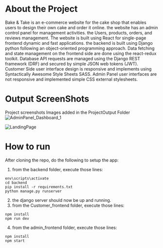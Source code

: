 # About the Project
Bake & Take is an e-commerce website for the cake shop that enables users to design their own cake and order it online. the website has an admin control panel for management activities. the Users, products, orders, and reviews management. The website is built using React for single-page frontend dynamic and fast applications. the backend is built using Django python following an object-oriented programming approach. Data fetching and state management on the frontend side are done using the react-redux toolkit. Database API requests are managed using the Django REST framework (DRF) and secured by simple JSON web tokens (JWT). Customer Side user interface design is responsive and implements using Syntactically Awesome Style Sheets SASS. Admin Panel user interfaces are not responsive and implemented simple CSS external stylesheets.

# Output ScreenShots
Project screenshots Images added in the ProjectOutput Folder
![AdminPanel_Dashboard_1](https://user-images.githubusercontent.com/83922375/189864191-a2d9c12e-043e-4dbc-ba8c-7771a8a6ecbb.png)

![LandingPage](https://user-images.githubusercontent.com/83922375/189864239-28bbefd3-6fb1-4ff2-a199-b21c75143e9e.png)

# How to run
After cloning the repo, do the following to setup the app:
1. from the backend folder, execute those lines:

```
env\scripts\activate
cd backend
pip install -r requirements.txt
python manage.py runserver
```

2. the django server should now be up and running.
3. from the Customer_frontend folder, execute those lines:

```
npm install
npm run dev
```
4. from the admin_frontend folder, execute those lines:
```
npm install
npm start
```
